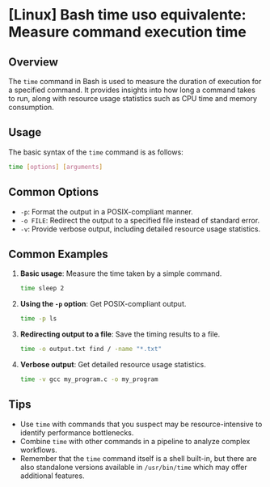# [Linux] Bash time uso equivalente: Measure command execution time

## Overview
The `time` command in Bash is used to measure the duration of execution for a specified command. It provides insights into how long a command takes to run, along with resource usage statistics such as CPU time and memory consumption.

## Usage
The basic syntax of the `time` command is as follows:

```bash
time [options] [arguments]
```

## Common Options
- `-p`: Format the output in a POSIX-compliant manner.
- `-o FILE`: Redirect the output to a specified file instead of standard error.
- `-v`: Provide verbose output, including detailed resource usage statistics.

## Common Examples

1. **Basic usage**: Measure the time taken by a simple command.
   ```bash
   time sleep 2
   ```

2. **Using the `-p` option**: Get POSIX-compliant output.
   ```bash
   time -p ls
   ```

3. **Redirecting output to a file**: Save the timing results to a file.
   ```bash
   time -o output.txt find / -name "*.txt"
   ```

4. **Verbose output**: Get detailed resource usage statistics.
   ```bash
   time -v gcc my_program.c -o my_program
   ```

## Tips
- Use `time` with commands that you suspect may be resource-intensive to identify performance bottlenecks.
- Combine `time` with other commands in a pipeline to analyze complex workflows.
- Remember that the `time` command itself is a shell built-in, but there are also standalone versions available in `/usr/bin/time` which may offer additional features.